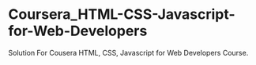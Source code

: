# Coursera_HTML-CSS-Javascript-for-Web-Developers
Solution For Cousera HTML, CSS, Javascript for Web Developers Course.
